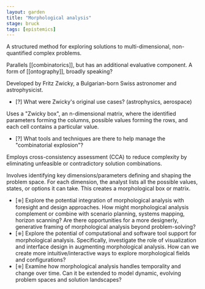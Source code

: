 ```yaml
---  
layout: garden
title: "Morphological analysis"
stage: bruck
tags: [epistemics]
---
```


A structured method for exploring solutions to multi-dimensional, non-quantified complex problems.

Parallels [[combinatorics]], but has an additional evaluative component. A form of [[ontography]], broadly speaking?

Developed by Fritz Zwicky, a Bulgarian-born Swiss astronomer and astrophysicist.

- [?] What were Zwicky's original use cases? (astrophysics, aerospace)

Uses a "Zwicky box", an n-dimensional matrix, where the identified parameters forming the columns, possible values forming the rows, and each cell contains a particular value.

- [?] What tools and techniques are there to help manage the "combinatorial explosion"?

Employs cross-consistency assessment (CCA) to reduce complexity by eliminating unfeasible or contradictory solution combinations.

Involves identifying key dimensions/parameters defining and shaping the problem space. For each dimension, the analyst lists all the possible values, states, or options it can take. This creates a morphological box or matrix.

- [⎈] Explore the potential integration of morphological analysis with foresight and design approaches. How might morphological analysis complement or combine with scenario planning, systems mapping, horizon scanning? Are there opportunities for a more designerly, generative framing of morphological analysis beyond problem-solving?
- [⎈] Explore the potential of computational and software tool support for morphological analysis. Specifically, investigate the role of visualization and interface design in augmenting morphological analysis. How can we create more intuitive/interactive ways to explore morphological fields and configurations?
- [⎈] Examine how morphological analysis handles temporality and change over time. Can it be extended to model dynamic, evolving problem spaces and solution landscapes? 
